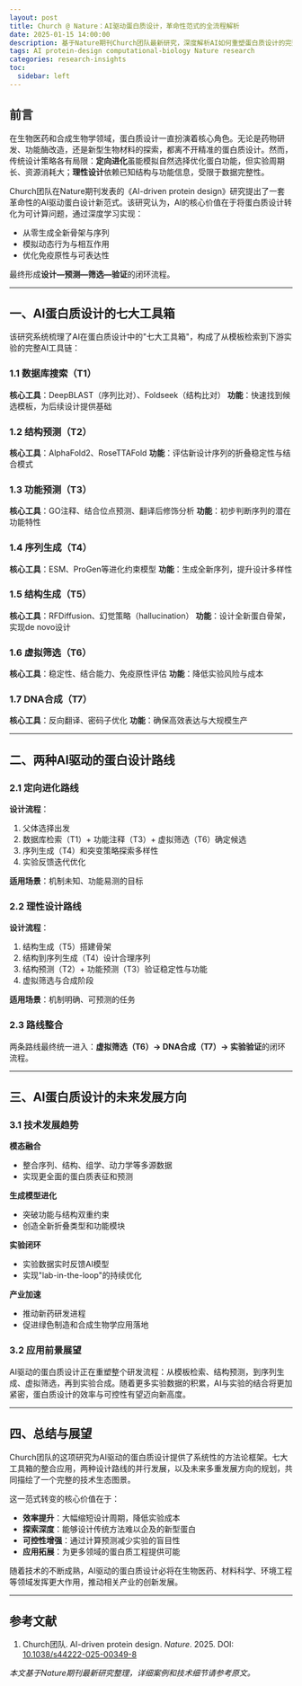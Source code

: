```yaml
---
layout: post
title: Church @ Nature：AI驱动蛋白质设计，革命性范式的全流程解析
date: 2025-01-15 14:00:00
description: 基于Nature期刊Church团队最新研究，深度解析AI如何重塑蛋白质设计的完整工作流程
tags: AI protein-design computational-biology Nature research
categories: research-insights
toc:
  sidebar: left
---
```


## 前言

在生物医药和合成生物学领域，蛋白质设计一直扮演着核心角色。无论是药物研发、功能酶改造，还是新型生物材料的探索，都离不开精准的蛋白质设计。然而，传统设计策略各有局限：**定向进化**虽能模拟自然选择优化蛋白功能，但实验周期长、资源消耗大；**理性设计**依赖已知结构与功能信息，受限于数据完整性。

Church团队在Nature期刊发表的《AI-driven protein design》研究提出了一套革命性的AI驱动蛋白设计新范式。该研究认为，AI的核心价值在于将蛋白质设计转化为可计算问题，通过深度学习实现：

- 从零生成全新骨架与序列
- 模拟动态行为与相互作用
- 优化免疫原性与可表达性

最终形成**设计—预测—筛选—验证**的闭环流程。

---

## 一、AI蛋白质设计的七大工具箱

该研究系统梳理了AI在蛋白质设计中的"七大工具箱"，构成了从模板检索到下游实验的完整AI工具链：

### 1.1 数据库搜索（T1）

**核心工具**：DeepBLAST（序列比对）、Foldseek（结构比对）
**功能**：快速找到候选模板，为后续设计提供基础

### 1.2 结构预测（T2）

**核心工具**：AlphaFold2、RoseTTAFold
**功能**：评估新设计序列的折叠稳定性与结合模式

### 1.3 功能预测（T3）

**核心工具**：GO注释、结合位点预测、翻译后修饰分析
**功能**：初步判断序列的潜在功能特性

### 1.4 序列生成（T4）

**核心工具**：ESM、ProGen等进化约束模型
**功能**：生成全新序列，提升设计多样性

### 1.5 结构生成（T5）

**核心工具**：RFDiffusion、幻觉策略（hallucination）
**功能**：设计全新蛋白骨架，实现de novo设计

### 1.6 虚拟筛选（T6）

**核心工具**：稳定性、结合能力、免疫原性评估
**功能**：降低实验风险与成本

### 1.7 DNA合成（T7）

**核心工具**：反向翻译、密码子优化
**功能**：确保高效表达与大规模生产

---

## 二、两种AI驱动的蛋白设计路线

### 2.1 定向进化路线

**设计流程**：

1. 父体选择出发
2. 数据库检索（T1）+ 功能注释（T3）+ 虚拟筛选（T6）确定候选
3. 序列生成（T4）和突变策略探索多样性
4. 实验反馈迭代优化

**适用场景**：机制未知、功能易测的目标

### 2.2 理性设计路线

**设计流程**：

1. 结构生成（T5）搭建骨架
2. 结构到序列生成（T4）设计合理序列
3. 结构预测（T2）+ 功能预测（T3）验证稳定性与功能
4. 虚拟筛选与合成阶段

**适用场景**：机制明确、可预测的任务

### 2.3 路线整合

两条路线最终统一进入：**虚拟筛选（T6）→ DNA合成（T7）→ 实验验证**的闭环流程。

---

## 三、AI蛋白质设计的未来发展方向

### 3.1 技术发展趋势

**模态融合**

- 整合序列、结构、组学、动力学等多源数据
- 实现更全面的蛋白质表征和预测

**生成模型进化**

- 突破功能与结构双重约束
- 创造全新折叠类型和功能模块

**实验闭环**

- 实验数据实时反馈AI模型
- 实现"lab-in-the-loop"的持续优化

**产业加速**

- 推动新药研发进程
- 促进绿色制造和合成生物学应用落地

### 3.2 应用前景展望

AI驱动的蛋白质设计正在重塑整个研发流程：从模板检索、结构预测，到序列生成、虚拟筛选，再到实验合成。随着更多实验数据的积累，AI与实验的结合将更加紧密，蛋白质设计的效率与可控性有望迈向新高度。

---

## 四、总结与展望

Church团队的这项研究为AI驱动的蛋白质设计提供了系统性的方法论框架。七大工具箱的整合应用，两种设计路线的并行发展，以及未来多重发展方向的规划，共同描绘了一个完整的技术生态图景。

这一范式转变的核心价值在于：

- **效率提升**：大幅缩短设计周期，降低实验成本
- **探索深度**：能够设计传统方法难以企及的新型蛋白
- **可控性增强**：通过计算预测减少实验的盲目性
- **应用拓展**：为更多领域的蛋白质工程提供可能

随着技术的不断成熟，AI驱动的蛋白质设计必将在生物医药、材料科学、环境工程等领域发挥更大作用，推动相关产业的创新发展。

---

## 参考文献

1. Church团队. AI-driven protein design. _Nature_. 2025. DOI: [10.1038/s44222-025-00349-8](https://doi.org/10.1038/s44222-025-00349-8)

_本文基于Nature期刊最新研究整理，详细案例和技术细节请参考原文。_
